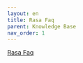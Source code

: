```yaml
---
layout: en
title: Rasa Faq
parent: Knowledge Base
nav_order: 1
---
```

[Rasa Faq](https://doc.promptai.us/docs/tutorial/faq/)